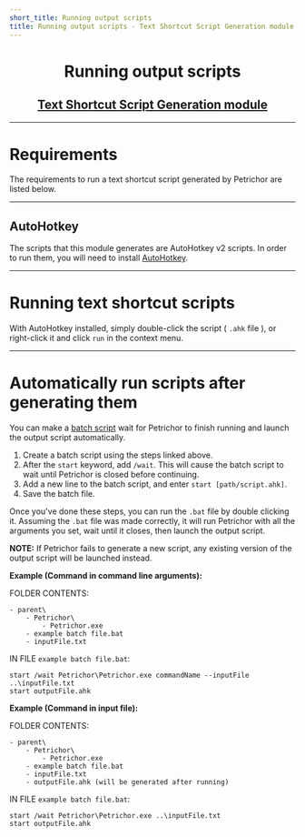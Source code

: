 ```yaml
---
short_title: Running output scripts
title: Running output scripts - Text Shortcut Script Generation module
---
```


<h1 align="center">Running output scripts</h1>
<h2 align="center"><a href="./overview.html">Text Shortcut Script Generation module</a></h2>


---
# Requirements

The requirements to run a text shortcut script generated by Petrichor are listed below.


---
## AutoHotkey

The scripts that this module generates are AutoHotkey v2 scripts. In order to run them, you will need to install [AutoHotkey](https://www.autohotkey.com).


---
# Running text shortcut scripts

With AutoHotkey installed, simply double-click the script ( `.ahk` file ), or right-click it and click `run` in the context menu.

---
# Automatically run scripts after generating them

You can make a [batch script](../../getting-started/command-usage.md/#running-petrichor-via-batch-file) wait for Petrichor to finish running and launch the output script automatically.

1. Create a batch script using the steps linked above.
2. After the `start` keyword, add `/wait`. This will cause the batch script to wait until Petrichor is closed before continuing.
3. Add a new line to the batch script, and enter `start [path/script.ahk]`.
4. Save the batch file.

Once you've done these steps, you can run the `.bat` file by double clicking it. Assuming the `.bat` file was made correctly, it will run Petrichor with all the arguments you set, wait until it closes, then launch the output script.

**NOTE:** If Petrichor fails to generate a new script, any existing version of the output script will be launched instead.

**Example (Command in command line arguments):**

FOLDER CONTENTS:
```
- parent\
	- Petrichor\
		- Petrichor.exe
	- example batch file.bat
	- inputFile.txt
```
IN FILE `example batch file.bat`:
```batch
start /wait Petrichor\Petrichor.exe commandName --inputFile ..\inputFile.txt
start outputFile.ahk
```

**Example (Command in input file):**

FOLDER CONTENTS:
```
- parent\
	- Petrichor\
		- Petrichor.exe
	- example batch file.bat
	- inputFile.txt
	- outputFile.ahk (will be generated after running)
```
IN FILE `example batch file.bat`:
```batch
start /wait Petrichor\Petrichor.exe ..\inputFile.txt
start outputFile.ahk
```
